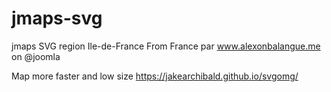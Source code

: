 # jmaps-svg
jmaps SVG region Ile-de-France From France par www.alexonbalangue.me on @joomla


Map more faster and low size https://jakearchibald.github.io/svgomg/
